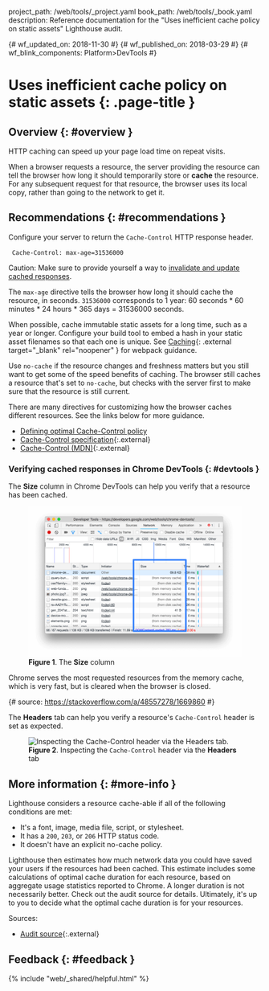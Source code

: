 project_path: /web/tools/_project.yaml book_path: /web/tools/_book.yaml description: Reference documentation for the "Uses inefficient cache policy on static assets" Lighthouse audit.

{# wf_updated_on: 2018-11-30 #} {# wf_published_on: 2018-03-29 #} {# wf_blink_components: Platform>DevTools #}

# Uses inefficient cache policy on static assets {: .page-title }

## Overview {: #overview }

HTTP caching can speed up your page load time on repeat visits.

When a browser requests a resource, the server providing the resource can tell the browser how long it should temporarily store or **cache** the resource. For any subsequent request for that resource, the browser uses its local copy, rather than going to the network to get it.

## Recommendations {: #recommendations }

Configure your server to return the `Cache-Control` HTTP response header.

     Cache-Control: max-age=31536000
    

Caution: Make sure to provide yourself a way to [invalidate and update cached responses](/web/fundamentals/performance/optimizing-content-efficiency/http-caching#invalidating_and_updating_cached_responses).

The `max-age` directive tells the browser how long it should cache the resource, in seconds. `31536000` corresponds to 1 year: 60 seconds * 60 minutes * 24 hours * 365 days = 31536000 seconds.

When possible, cache immutable static assets for a long time, such as a year or longer. Configure your build tool to embed a hash in your static asset filenames so that each one is unique. See [Caching](https://webpack.js.org/guides/caching/){: .external target="_blank" rel="noopener" } for webpack guidance.

Use `no-cache` if the resource changes and freshness matters but you still want to get some of the speed benefits of caching. The browser still caches a resource that's set to `no-cache`, but checks with the server first to make sure that the resource is still current.

There are many directives for customizing how the browser caches different resources. See the links below for more guidance.

* [Defining optimal Cache-Control policy](/web/fundamentals/performance/optimizing-content-efficiency/http-caching#defining_optimal_cache-control_policy)
* [Cache-Control specification](https://www.w3.org/Protocols/rfc2616/rfc2616-sec14.html#sec14.9){:.external}
* [Cache-Control (MDN)](https://developer.mozilla.org/en-US/docs/Web/HTTP/Headers/Cache-Control){:.external}

### Verifying cached responses in Chrome DevTools {: #devtools }

The **Size** column in Chrome DevTools can help you verify that a resource has been cached.

<figure>
  <img src="images/size.png" alt="The Size column."/>
  <figcaption><b>Figure 1</b>. The <b>Size</b> column</figcaption>
</figure>

Chrome serves the most requested resources from the memory cache, which is very fast, but is cleared when the browser is closed.

{# source: https://stackoverflow.com/a/48557278/1669860 #}

The **Headers** tab can help you verify a resource's `Cache-Control` header is set as expected.

<figure>
  <img src="images/cache-control-header.png" alt="Inspecting the Cache-Control header via the Headers tab."/>
  <figcaption>
    <b>Figure 2</b>. Inspecting the <code>Cache-Control</code> header via the <b>Headers</b> tab
  </figcaption>
</figure>

## More information {: #more-info }

Lighthouse considers a resource cache-able if all of the following conditions are met:

* It's a font, image, media file, script, or stylesheet.
* It has a `200`, `203`, or `206` HTTP status code.
* It doesn't have an explicit no-cache policy.

Lighthouse then estimates how much network data you could have saved your users if the resources had been cached. This estimate includes some calculations of optimal cache duration for each resource, based on aggregate usage statistics reported to Chrome. A longer duration is not necessarily better. Check out the audit source for details. Ultimately, it's up to you to decide what the optimal cache duration is for your resources.

Sources:

* [Audit source](https://github.com/GoogleChrome/lighthouse/blob/master/lighthouse-core/audits/byte-efficiency/uses-long-cache-ttl.js){:.external}

## Feedback {: #feedback }

{% include "web/_shared/helpful.html" %}